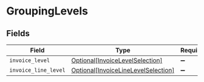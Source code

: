 # GroupingLevels


## Fields

| Field                                                                                   | Type                                                                                    | Required                                                                                | Description                                                                             |
| --------------------------------------------------------------------------------------- | --------------------------------------------------------------------------------------- | --------------------------------------------------------------------------------------- | --------------------------------------------------------------------------------------- |
| `invoice_level`                                                                         | [Optional[InvoiceLevelSelection]](../../models/shared/invoicelevelselection.md)         | :heavy_minus_sign:                                                                      | N/A                                                                                     |
| `invoice_line_level`                                                                    | [Optional[InvoiceLineLevelSelection]](../../models/shared/invoicelinelevelselection.md) | :heavy_minus_sign:                                                                      | N/A                                                                                     |